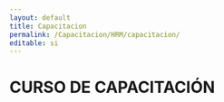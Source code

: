 ```yaml
---
layout: default
title: Capacitacion
permalink: /Capacitacion/HRM/capacitacion/
editable: si
---
```


# CURSO DE CAPACITACIÓN
